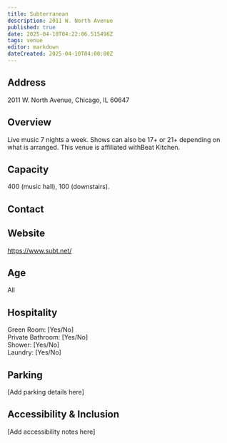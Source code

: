 ```yaml
---
title: Subterranean
description: 2011 W. North Avenue
published: true
date: 2025-04-10T04:22:06.515496Z
tags: venue
editor: markdown
dateCreated: 2025-04-10T04:00:00Z
---
```


## Address

2011 W. North Avenue, Chicago, IL 60647

## Overview

Live music 7 nights a week. Shows can also be 17+ or 21+ depending on what is arranged. This venue is affiliated withBeat Kitchen.

## Capacity

400 (music hall), 100 (downstairs).

## Contact



## Website

https://www.subt.net/

## Age

All

## Hospitality

Green Room: [Yes/No]  
Private Bathroom: [Yes/No]  
Shower: [Yes/No]  
Laundry: [Yes/No]

## Parking

[Add parking details here]

## Accessibility & Inclusion

[Add accessibility notes here]
